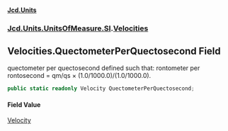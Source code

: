 #### [Jcd.Units](index.md 'index')
### [Jcd.Units.UnitsOfMeasure.SI](Jcd.Units.UnitsOfMeasure.SI.md 'Jcd.Units.UnitsOfMeasure.SI').[Velocities](Velocities.md 'Jcd.Units.UnitsOfMeasure.SI.Velocities')

## Velocities.QuectometerPerQuectosecond Field

quectometer per quectosecond defined such that: rontometer per rontosecond = qm/qs × (1.0/1000.0)/(1.0/1000.0).

```csharp
public static readonly Velocity QuectometerPerQuectosecond;
```

#### Field Value
[Velocity](Velocity.md 'Jcd.Units.UnitTypes.Velocity')